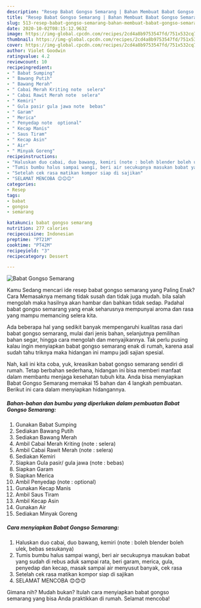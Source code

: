 ```yaml
---
description: "Resep Babat Gongso Semarang | Bahan Membuat Babat Gongso Semarang Yang Sedap"
title: "Resep Babat Gongso Semarang | Bahan Membuat Babat Gongso Semarang Yang Sedap"
slug: 513-resep-babat-gongso-semarang-bahan-membuat-babat-gongso-semarang-yang-sedap
date: 2020-10-02T08:15:12.963Z
image: https://img-global.cpcdn.com/recipes/2cd4a8b9753547fd/751x532cq70/babat-gongso-semarang-foto-resep-utama.jpg
thumbnail: https://img-global.cpcdn.com/recipes/2cd4a8b9753547fd/751x532cq70/babat-gongso-semarang-foto-resep-utama.jpg
cover: https://img-global.cpcdn.com/recipes/2cd4a8b9753547fd/751x532cq70/babat-gongso-semarang-foto-resep-utama.jpg
author: Violet Goodwin
ratingvalue: 4.2
reviewcount: 10
recipeingredient:
- " Babat Sumping"
- " Bawang Putih"
- " Bawang Merah"
- " Cabai Merah Kriting note  selera"
- " Cabai Rawit Merah note  selera"
- " Kemiri"
- " Gula pasir gula jawa note  bebas"
- " Garam"
- " Merica"
- " Penyedap note  optional"
- " Kecap Manis"
- " Saus Tiram"
- " Kecap Asin"
- " Air"
- " Minyak Goreng"
recipeinstructions:
- "Haluskan duo cabai, duo bawang, kemiri (note : boleh blender boleh ulek, bebas sesukanya)"
- "Tumis bumbu halus sampai wangi, beri air secukupnya masukan babat yang sudah di rebus aduk sampai rata, beri garam, merica, gula, penyedap dan kecap, masak sampai air menyusut banyak, cek rasa"
- "Setelah cek rasa matikan kompor siap di sajikan"
- "SELAMAT MENCOBA 😊😊😊"
categories:
- Resep
tags:
- babat
- gongso
- semarang

katakunci: babat gongso semarang 
nutrition: 277 calories
recipecuisine: Indonesian
preptime: "PT21M"
cooktime: "PT42M"
recipeyield: "3"
recipecategory: Dessert

---
```



![Babat Gongso Semarang](https://img-global.cpcdn.com/recipes/2cd4a8b9753547fd/751x532cq70/babat-gongso-semarang-foto-resep-utama.jpg)

Kamu Sedang mencari ide resep babat gongso semarang yang Paling Enak? Cara Memasaknya memang tidak susah dan tidak juga mudah. bila salah mengolah maka hasilnya akan hambar dan bahkan tidak sedap. Padahal babat gongso semarang yang enak seharusnya mempunyai aroma dan rasa yang mampu memancing selera kita.

Ada beberapa hal yang sedikit banyak mempengaruhi kualitas rasa dari babat gongso semarang, mulai dari jenis bahan, selanjutnya pemilihan bahan segar, hingga cara mengolah dan menyajikannya. Tak perlu pusing kalau ingin menyiapkan babat gongso semarang enak di rumah, karena asal sudah tahu triknya maka hidangan ini mampu jadi sajian spesial.




Nah, kali ini kita coba, yuk, kreasikan babat gongso semarang sendiri di rumah. Tetap berbahan sederhana, hidangan ini bisa memberi manfaat dalam membantu menjaga kesehatan tubuh kita. Anda bisa menyiapkan Babat Gongso Semarang memakai 15 bahan dan 4 langkah pembuatan. Berikut ini cara dalam menyiapkan hidangannya.

<!--inarticleads1-->

##### Bahan-bahan dan bumbu yang diperlukan dalam pembuatan Babat Gongso Semarang:

1. Gunakan  Babat Sumping
1. Sediakan  Bawang Putih
1. Sediakan  Bawang Merah
1. Ambil  Cabai Merah Kriting (note : selera)
1. Ambil  Cabai Rawit Merah (note : selera)
1. Sediakan  Kemiri
1. Siapkan  Gula pasir/ gula jawa (note : bebas)
1. Siapkan  Garam
1. Siapkan  Merica
1. Ambil  Penyedap (note : optional)
1. Gunakan  Kecap Manis
1. Ambil  Saus Tiram
1. Ambil  Kecap Asin
1. Gunakan  Air
1. Sediakan  Minyak Goreng




<!--inarticleads2-->

##### Cara menyiapkan Babat Gongso Semarang:

1. Haluskan duo cabai, duo bawang, kemiri (note : boleh blender boleh ulek, bebas sesukanya)
1. Tumis bumbu halus sampai wangi, beri air secukupnya masukan babat yang sudah di rebus aduk sampai rata, beri garam, merica, gula, penyedap dan kecap, masak sampai air menyusut banyak, cek rasa
1. Setelah cek rasa matikan kompor siap di sajikan
1. SELAMAT MENCOBA 😊😊😊




Gimana nih? Mudah bukan? Itulah cara menyiapkan babat gongso semarang yang bisa Anda praktikkan di rumah. Selamat mencoba!
